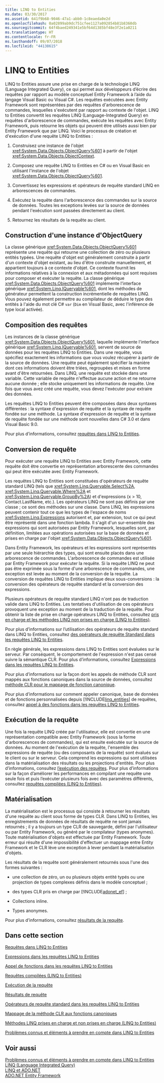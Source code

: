 ```yaml
---
title: LINQ to Entities
ms.date: 03/30/2017
ms.assetid: 641f9b68-9046-47a1-abb0-1c8eaeda0e2d
ms.openlocfilehash: 0a02899ab9dc751cfee1127a092854b81b8360db
ms.sourcegitcommit: 64f4baed249341e5bf64d1385bf48e3f2e1a0211
ms.translationtype: HT
ms.contentlocale: fr-FR
ms.lasthandoff: 09/07/2018
ms.locfileid: "44138615"
---
```

# <a name="linq-to-entities"></a>LINQ to Entities
LINQ to Entities assure une prise en charge de la technologie LINQ (Language Integrated Query), ce qui permet aux développeurs d’écrire des requêtes par rapport au modèle conceptuel Entity Framework à l’aide du langage Visual Basic ou Visual C#. Les requêtes exécutées avec Entity Framework sont représentées par des requêtes d'arborescence de commandes, lesquelles s'exécutent par rapport au contexte de l'objet. LINQ to Entities convertit les requêtes LINQ (Language-Integrated Query) en requêtes d'arborescence de commandes, exécute les requêtes avec Entity Framework, puis retourne les objets qui peuvent être utilisés aussi bien par Entity Framework que par LINQ. Voici le processus de création et d'exécution d'une requête LINQ to Entities :  
  
1.  Construisez une instance de l'objet <xref:System.Data.Objects.ObjectQuery%601> à partir de l'objet <xref:System.Data.Objects.ObjectContext>.  
  
2.  Composez une requête LINQ to Entities en C# ou en Visual Basic en utilisant l'instance de l'objet <xref:System.Data.Objects.ObjectQuery%601>.  
  
3.  Convertissez les expressions et opérateurs de requête standard LINQ en arborescences de commandes.  
  
4.  Exécutez la requête dans l'arborescence des commandes sur la source de données. Toutes les exceptions levées sur la source de données pendant l'exécution sont passées directement au client.  
  
5.  Retournez les résultats de la requête au client.  
  
## <a name="constructing-an-objectquery-instance"></a>Construction d'une instance d'ObjectQuery  
 La classe générique <xref:System.Data.Objects.ObjectQuery%601> représente une requête qui retourne une collection de zéro ou plusieurs entités typées. Une requête d'objet est généralement construite à partir d'un contexte d'objet existant, au lieu d'être construite manuellement, et appartient toujours à ce contexte d'objet. Ce contexte fournit les informations relatives à la connexion et aux métadonnées qui sont requises pour composer et exécuter la requête. La classe générique <xref:System.Data.Objects.ObjectQuery%601> implémente l'interface générique <xref:System.Linq.IQueryable%601>, dont les méthodes de générateur permettent la construction incrémentielle de requêtes LINQ. Vous pouvez également permettre au compilateur de déduire le type des entités à l'aide du mot clé C# `var` (`Dim` en Visual Basic, avec l'inférence de type local activée).  
  
## <a name="composing-the-queries"></a>Composition des requêtes  
 Les instances de la classe générique <xref:System.Data.Objects.ObjectQuery%601>, laquelle implémente l'interface générique <xref:System.Linq.IQueryable%601>, servent de source de données pour les requêtes LINQ to Entities. Dans une requête, vous spécifiez exactement les informations que vous voulez récupérer à partir de la source de données. Une requête peut également spécifier la manière dont ces informations doivent être triées, regroupées et mises en forme avant d'être retournées. Dans LINQ, une requête est stockée dans une variable. Cette variable de requête n'effectue aucune action et ne retourne aucune donnée ; elle stocke uniquement les informations de requête. Une fois que vous avez créé une requête, vous devez l'exécuter pour extraire des données.  
  
 Les requêtes LINQ to Entities peuvent être composées dans deux syntaxes différentes : la syntaxe d'expression de requête et la syntaxe de requête fondée sur une méthode. La syntaxe d'expression de requête et la syntaxe de requête fondée sur une méthode sont nouvelles dans C# 3.0 et dans Visual Basic 9.0.  
  
 Pour plus d’informations, consultez [requêtes dans LINQ to Entities](../../../../../../docs/framework/data/adonet/ef/language-reference/queries-in-linq-to-entities.md).  
  
## <a name="query-conversion"></a>Conversion de requête  
 Pour exécuter une requête LINQ to Entities avec Entity Framework, cette requête doit être convertie en représentation arborescente des commandes qui peut être exécutée avec Entity Framework.  
  
 Les requêtes LINQ to Entities sont constituées d'opérateurs de requête standard LINQ (tels que <xref:System.Linq.Queryable.Select%2A>, <xref:System.Linq.Queryable.Where%2A> et <xref:System.Linq.Queryable.GroupBy%2A>) et d'expressions (x > 10, Contact.LastName, etc.). Les opérateurs LINQ ne sont pas définis par une classe ; ce sont des méthodes sur une classe. Dans LINQ, les expressions peuvent contenir tout ce que les types de l'espace de noms <xref:System.Linq.Expressions> autorisent et, par extension, tout ce qui peut être représenté dans une fonction lambda. Il s'agit d'un sur-ensemble des expressions qui sont autorisées par Entity Framework, lesquelles sont, par définition, limitées aux opérations autorisées sur la base de données et prises en charge par l'objet <xref:System.Data.Objects.ObjectQuery%601>.  
  
 Dans Entity Framework, les opérateurs et les expressions sont représentés par une seule hiérarchie des types, qui sont ensuite placés dans une arborescence de commandes. L'arborescence de commandes est utilisée par Entity Framework pour exécuter la requête. Si la requête LINQ ne peut pas être exprimée sous la forme d'une arborescence de commandes, une exception est levée au moment de la conversion de la requête. La conversion de requêtes LINQ to Entities implique deux sous-conversions : la conversion des opérateurs de requête standard et la conversion des expressions.  
  
 Plusieurs opérateurs de requête standard LINQ n'ont pas de traduction valide dans LINQ to Entities. Les tentatives d'utilisation de ces opérateurs provoquent une exception au moment de la traduction de la requête. Pour obtenir la liste de prise en charge opérateurs LINQ to Entities, consultez [pris en charge et les méthodes LINQ non prises en charge (LINQ to Entities)](../../../../../../docs/framework/data/adonet/ef/language-reference/supported-and-unsupported-linq-methods-linq-to-entities.md).  
  
 Pour plus d’informations sur l’utilisation des opérateurs de requête standard dans LINQ to Entities, consultez [des opérateurs de requête Standard dans les requêtes LINQ to Entities](../../../../../../docs/framework/data/adonet/ef/language-reference/standard-query-operators-in-linq-to-entities-queries.md).  
  
 En règle générale, les expressions dans LINQ to Entities sont évaluées sur le serveur. Par conséquent, le comportement de l'expression n'est pas censé suivre la sémantique CLR. Pour plus d’informations, consultez [Expressions dans les requêtes LINQ to Entities](../../../../../../docs/framework/data/adonet/ef/language-reference/expressions-in-linq-to-entities-queries.md).  
  
 Pour plus d’informations sur la façon dont les appels de méthode CLR sont mappés aux fonctions canoniques dans la source de données, consultez [méthode CLR pour le mappage de fonction canonique](../../../../../../docs/framework/data/adonet/ef/language-reference/clr-method-to-canonical-function-mapping.md).  
  
 Pour plus d’informations sur comment appeler canonique, base de données et de fonctions personnalisées depuis [!INCLUDE[linq_entities](../../../../../../includes/linq-entities-md.md)] de requêtes, consultez [appel à des fonctions dans les requêtes LINQ to Entities](../../../../../../docs/framework/data/adonet/ef/language-reference/calling-functions-in-linq-to-entities-queries.md).  
  
## <a name="query-execution"></a>Exécution de la requête  
 Une fois la requête LINQ créée par l'utilisateur, elle est convertie en une représentation compatible avec Entity Framework (sous la forme d'arborescences de commandes), qui est ensuite exécutée sur la source de données. Au moment de l'exécution de la requête, l'ensemble des expressions de requête (ou des composants de la requête) sont évalués sur le client ou sur le serveur. Cela comprend les expressions qui sont utilisées dans la matérialisation des résultats ou les projections d'entités. Pour plus d’informations, consultez [l’exécution des requêtes](../../../../../../docs/framework/data/adonet/ef/language-reference/query-execution.md). Pour plus d’informations sur la façon d’améliorer les performances en compilant une requête une seule fois et puis l’exécuter plusieurs fois avec des paramètres différents, consultez [requêtes compilées (LINQ to Entities)](../../../../../../docs/framework/data/adonet/ef/language-reference/compiled-queries-linq-to-entities.md).  
  
## <a name="materialization"></a>Matérialisation  
 La matérialisation est le processus qui consiste à retourner les résultats d'une requête au client sous forme de types CLR. Dans LINQ to Entities, les enregistrements de données de résultats de requête ne sont jamais retournés ; il y a toujours un type CLR de sauvegarde, défini par l'utilisateur ou par Entity Framework, ou généré par le compilateur (types anonymes). Toute matérialisation d'objets est effectuée par Entity Framework. Toute erreur qui résulte d'une impossibilité d'effectuer un mappage entre Entity Framework et le CLR lève une exception à lever pendant la matérialisation d'objets.  
  
 Les résultats de la requête sont généralement retournés sous l'une des formes suivantes :  
  
-   une collection de zéro, un ou plusieurs objets entité typés ou une projection de types complexes définis dans le modèle conceptuel ;  
  
-   des types CLR pris en charge par [!INCLUDE[adonet_ef](../../../../../../includes/adonet-ef-md.md)] ;  
  
-   Collections inline.  
  
-   Types anonymes.  
  
 Pour plus d’informations, consultez [résultats de la requête](../../../../../../docs/framework/data/adonet/ef/language-reference/query-results.md).  
  
## <a name="in-this-section"></a>Dans cette section  
 [Requêtes dans LINQ to Entities](../../../../../../docs/framework/data/adonet/ef/language-reference/queries-in-linq-to-entities.md)  
  
 [Expressions dans les requêtes LINQ to Entities](../../../../../../docs/framework/data/adonet/ef/language-reference/expressions-in-linq-to-entities-queries.md)  
  
 [Appel de fonctions dans les requêtes LINQ to Entities](../../../../../../docs/framework/data/adonet/ef/language-reference/calling-functions-in-linq-to-entities-queries.md)  
  
 [Requêtes compilées (LINQ to Entities)](../../../../../../docs/framework/data/adonet/ef/language-reference/compiled-queries-linq-to-entities.md)  
  
 [Exécution de la requête](../../../../../../docs/framework/data/adonet/ef/language-reference/query-execution.md)  
  
 [Résultats de requête](../../../../../../docs/framework/data/adonet/ef/language-reference/query-results.md)  
  
 [Opérateurs de requête standard dans les requêtes LINQ to Entities](../../../../../../docs/framework/data/adonet/ef/language-reference/standard-query-operators-in-linq-to-entities-queries.md)  
  
 [Mappage de la méthode CLR aux fonctions canoniques](../../../../../../docs/framework/data/adonet/ef/language-reference/clr-method-to-canonical-function-mapping.md)  
  
 [Méthodes LINQ prises en charge et non prises en charge (LINQ to Entities)](../../../../../../docs/framework/data/adonet/ef/language-reference/supported-and-unsupported-linq-methods-linq-to-entities.md)  
  
 [Problèmes connus et éléments à prendre en compte dans LINQ to Entities](../../../../../../docs/framework/data/adonet/ef/language-reference/known-issues-and-considerations-in-linq-to-entities.md)  
  
## <a name="see-also"></a>Voir aussi  
 [Problèmes connus et éléments à prendre en compte dans LINQ to Entities](../../../../../../docs/framework/data/adonet/ef/language-reference/known-issues-and-considerations-in-linq-to-entities.md)  
 [LINQ (Language Integrated Query)](https://msdn.microsoft.com/library/a73c4aec-5d15-4e98-b962-1274021ea93d)  
 [LINQ et ADO.NET](../../../../../../docs/framework/data/adonet/linq-and-ado-net.md)  
 [ADO.NET Entity Framework](../../../../../../docs/framework/data/adonet/ef/index.md)

